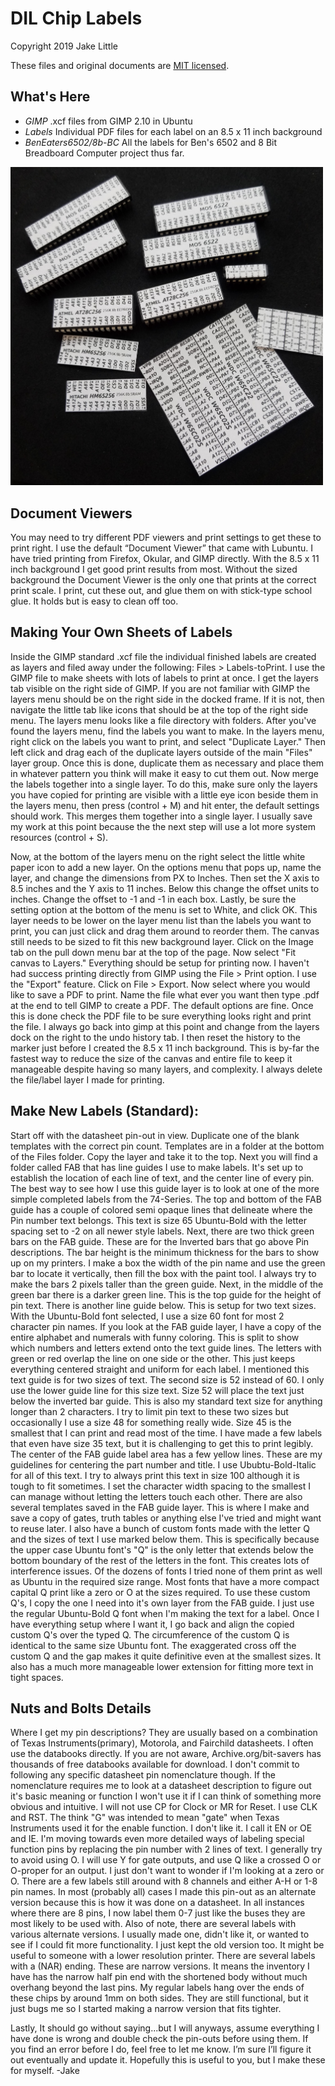 # DIL Chip Labels

Copyright 2019 Jake Little

These files and original documents are [MIT licensed](http://en.wikipedia.org/wiki/MIT_License).

## What's Here
 - _*GIMP*_   .xcf files from GIMP 2.10 in Ubuntu
 - _*Labels*_   Individual PDF files for each label on an 8.5 x 11 inch background
 - _*BenEaters6502/8b-BC*_   All the labels for Ben's 6502 and 8 Bit Breadboard Computer project thus far.
 
 <img src="https://raw.githubusercontent.com/Upcycle-Electronics/ChipLabels/master/example-labels.jpg" width="500">

## Document Viewers 

 You may need to try different PDF viewers and print settings to get these to print right. I use the default “Document Viewer” that came with Lubuntu. I have tried printing from Firefox, Okular, and GIMP directly. With the 8.5 x 11 inch background I get good print results from most. Without the sized background the Document Viewer is the only one that prints at the correct print scale.
  I print, cut these out, and glue them on with stick-type school glue. It holds but is easy to clean off too.
  
##  Making Your Own Sheets of Labels
 Inside the GIMP  standard .xcf file the individual finished labels are created as layers and filed away under the following: Files > Labels-toPrint. I use the GIMP file to make sheets with lots of labels to print at once. I get the layers tab visible on the right side of GIMP. If you are not familiar with GIMP the layers menu should be on the right side in the docked frame. If it is not, then navigate the little tab like icons that should be at the top of the right side menu. The layers menu looks like a file directory with folders. After you've found the layers menu, find the labels you want to make. In the layers menu, right click on the labels you want to print, and select "Duplicate Layer." Then left click and drag each of the duplicate layers outside of the main "Files" layer group. Once this is done, duplicate them as necessary and place them in whatever pattern you think will make it easy to cut them out. Now merge the labels together into a single layer. To do this, make sure only the layers you have copied for printing are visible with a little eye icon beside them in the layers menu, then press (control + M) and hit enter, the default settings should work. This merges them together into a single layer. I usually save my work at this point because the the next step will use a lot more system resources (control + S). 
  
  Now, at the bottom of the layers menu on the right select the little white paper icon to add a new layer. On the options menu that pops up, name the layer, and change the dimensions from PX to Inches. Then set the X axis to 8.5 inches and the Y axis to 11 inches. Below this change the offset units to inches. Change the offset to -1 and -1 in each box. Lastly, be sure the setting option at the bottom of the menu is set to White, and click OK. This layer needs to be lower on the layer menu list than the labels you want to print, you can just click and drag them around to reorder them. The canvas still needs to be sized to fit this new background layer. Click on the Image tab on the pull down menu bar at the top of the page. Now select "Fit canvas to Layers." Everything should be setup for printing now. I haven't had success printing directly from GIMP using the File > Print option. I use the "Export" feature. Click on File > Export. Now select where you would like to save a PDF to print. Name the file what ever you want then type .pdf at the end to tell GIMP to create a PDF. The default options are fine. Once this is done check the PDF file to be sure everything looks right and print the file. I always go back into gimp at this point and change from the layers dock on the right to the undo history tab. I then reset the history to the marker just before I created the 8.5 x 11 inch background. This is by-far the fastest way to reduce the size of the canvas and entire file to keep it manageable despite having so many layers, and complexity. I always delete the file/label layer I made for printing. 
  
## Make New Labels (Standard):
   Start off with the datasheet pin-out in view. Duplicate one of the blank templates with the correct pin count. Templates are in a folder at the bottom of the Files folder. Copy the layer and take it to the top. Next you will find a folder called FAB that has line guides I use to make labels. It's set up to establish the location of each line of text, and the center line of every pin. The best way to see how I use this guide layer is to look at one of the more simple completed labels from the 74-Series. The top and bottom of the FAB guide has a couple of colored semi opaque lines that delineate where the Pin number text belongs. This text is size 65 Ubuntu-Bold with the letter spacing set to -2 on all newer style labels. Next, there are two thick green bars on the FAB guide. These are for the Inverted bars that go above Pin descriptions. The bar height is the minimum thickness for the bars to show up on my printers. I make a box the width of the pin name and use the green bar to locate it vertically, then fill the box with the paint tool. I always try to make the bars 2 pixels taller than the green guide. Next, in the middle of the green bar there is a darker green line. This is the top guide for the height of pin text. There is another line guide below. This is setup for two text sizes. With the Ubuntu-Bold font selected, I use a size 60 font for most 2 character pin names. If you look at the FAB guide layer, I have a copy of the entire alphabet and numerals with funny coloring. This is split to show which numbers and letters extend onto the text guide lines. The letters with green or red overlap the line on one side or the other. This just keeps everything centered straight and uniform for each label. I mentioned this text guide is for two sizes of text. The second size is 52 instead of 60. I only use the lower guide line for this size text. Size 52 will place the text just below the inverted bar guide. This is also my standard text size for anything longer than 2 characters. I try to limit pin text to these two sizes but occasionally I use a size 48 for something really wide. Size 45 is the smallest that I can print and read most of the time. I have made a few labels that even have size 35 text, but it is challenging to get this to print legibly. The center of the FAB guide label area has a few yellow lines. These are my guidelines for centering the part number and title. I use Ububtu-Bold-Italic for all of this text. I try to always print this text in size 100 although it is tough to fit sometimes. I set the character width spacing to the smallest I can manage without letting the letters touch each other. There are also several templates saved in the FAB guide layer. This is where I make and save a copy of gates, truth tables or anything else I've tried and might want to reuse later. I also have a bunch of custom fonts made with the letter Q and the sizes of text I use marked below them. This is specifically because the upper case Ubuntu font's "Q" is the only letter that extends below the bottom boundary of the rest of the letters in the font. This creates lots of interference issues. Of the dozens of fonts I tried none of them print as well as Ubuntu in the required size range. Most fonts that have a more compact capital Q print like a zero or O at the sizes required. To use these custom Q's, I copy the one I need into it's own layer from the FAB guide. I just use the regular Ubuntu-Bold Q font when I'm making the text for a label. Once I have everything setup where I want it, I go back and align the copied custom Q's over the typed Q. The circumference of the custom Q is identical to the same size Ubuntu font. The exaggerated cross off the custom Q and the gap makes it quite definitive even at the smallest sizes. It also has a much more manageable lower extension for fitting more text in tight spaces.
   
## Nuts and Bolts Details
   Where I get my pin descriptions? They are usually based on a combination of Texas Instruments(primary), Motorola, and Fairchild datasheets. I often use the databooks directly. If you are not aware, Archive.org/bit-savers has thousands of free databooks available for download. I don't commit to following any specific datasheet pin nomenclature though. If the nomenclature requires me to look at a datasheet description to figure out it's basic meaning or function I won't use it if I can think of something more obvious and intuitive. I will not use CP for Clock or MR for Reset. I use CLK and RST. The think "G" was intended to mean "gate" when Texas Instruments used it for the enable function. I don't like it.  I call it EN or OE and IE. I'm moving towards even more detailed ways of labeling special function pins by replacing the pin number with 2 lines of text. I generally try to avoid using O. I will use Y for gate outputs, and use Q like a crossed O or O-proper for an output. I just don't want to wonder if I'm looking at a zero or O. There are a few labels still around with 8 channels and either A-H or 1-8 pin names. In most (probably all) cases I made this pin-out as an alternate version because this is how it was done on a datasheet. In all instances where there are 8 pins, I now label them 0-7 just like the buses they are most likely to be used with. Also of note, there are several labels with various alternate versions. I usually made one, didn't like it, or wanted to see if I could fit more functionality. I just kept the old version too. It might be useful to someone with a lower resolution printer. There are several labels with a (NAR) ending. These are narrow versions. It means the inventory I have has the narrow half pin end with the shortened body without much overhang beyond the last pins. My regular labels hang over the ends of these chips by around 1mm on both sides. They are still functional, but it just bugs me so I started making a narrow version that fits tighter.
   
  Lastly, It should go without saying...but I will anyways, assume everything I have done is wrong and double check the pin-outs before using them. If you find an error before I do, feel free to let me know. I’m sure I’ll figure it out eventually and update it. Hopefully this is useful to you, but I make these for myself.
-Jake
